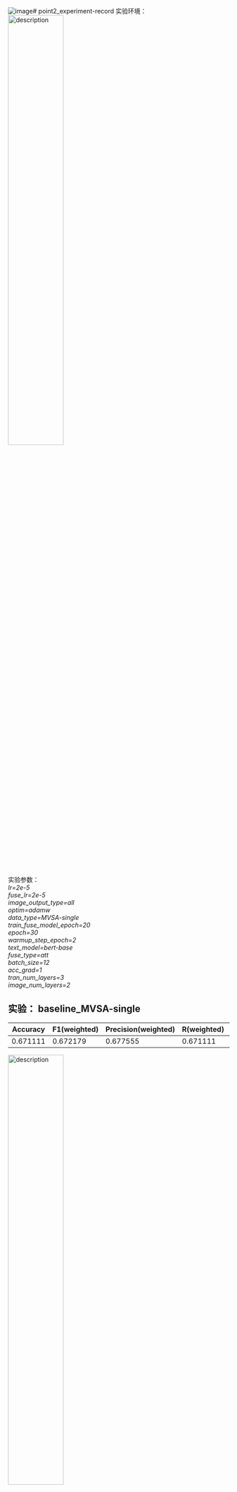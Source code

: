 ![image](https://github.com/user-attachments/assets/b5bc90bd-665e-4624-a033-03efca2b3b08)# point2_experiment-record
实验环境：  
<img src="https://github.com/user-attachments/assets/1ed4d349-a205-45a0-aeea-d0bc94919496" alt="description" style="width: 50%; height: auto;">  
实验参数：  
  *lr=2e-5*  
  *fuse_lr=2e-5*  
  *image_output_type=all*  
  *optim=adamw*  
  *data_type=MVSA-single*  
  *train_fuse_model_epoch=20*  
  *epoch=30*  
  *warmup_step_epoch=2*  
  *text_model=bert-base*  
  *fuse_type=att*  
  *batch_size=12*  
  *acc_grad=1*  
  *tran_num_layers=3*  
  *image_num_layers=2*  
## 实验： baseline_MVSA-single
| Accuracy | F1(weighted) | Precision(weighted) | R(weighted) | F1(macro) | Precision | R | loss
| --- | --- | --- | --- | --- | --- |  --- |   --- | 
| 0.671111 | 0.672179 | 0.677555 | 0.671111 | 0.573175 | 0.573550 | 0.577306 | 0.009768 | 

<img src="https://github.com/user-attachments/assets/5e634768-5045-415c-8ac1-a715c282a4c9" alt="description" style="width: 50%; height: auto;">

## 实验：baseline_MVSA-multiple  
| Accuracy | F1(weighted) | Precision(weighted) | R(weighted) | F1(macro) | Precision | R | loss
| --- | --- | --- | --- | --- | --- |  --- |   --- | 
| 0.674118 | 0.655297 | 0.646247 | 0.674118 | 0.511616 | 0.543621 | 0.495049 | 0.008646 | 
<img src="https://github.com/user-attachments/assets/7825323e-5bc4-4b5a-ab7f-602272faba81" alt="description" style="width: 50%; height: auto;">

## 实验：baseline_BILSTM_MVSA-single  
<img src="https://github.com/user-attachments/assets/3a906beb-1ecb-4106-b945-e86638844d3a" alt="description" style="width: 50%; height: auto;">  

| Accuracy | F1(weighted) | Precision(weighted) | R(weighted) | F1(macro) | Precision | R | loss
| --- | --- | --- | --- | --- | --- |  --- |   --- | 
| 0.706667 | 0.701544 | 0.699640 | 0.706667 | 0.582701 | 0.543621 | 0.579661 | 0.0052116 | 

<img src="https://github.com/user-attachments/assets/c6a7e330-d5e6-4026-8f0f-9df5fb750475" alt="description" style="width: 50%; height: auto;">

## 实验： baseline_BILSTM(hidden_size=128)-attention_MVSA-single  
实验参数:
<img src="https://github.com/user-attachments/assets/8f0d11ce-8535-4aac-8f67-af76887016f5](https://github.com/user-attachments/assets/4f605640-5201-4bbf-b287-1c14a97b469a" alt="description" style="width: 50%; height: auto;">

| Accuracy | F1(weighted) | Precision(weighted) | R(weighted) | F1(macro) | Precision | R | loss
| --- | --- | --- | --- | --- | --- |  --- |   --- | 
| 0.697778 | 0.696265 | 0.695608 | 0.697778 | 0.583504 | 0.585869 | 0.582707 | 0.005372 | 
<img src="https://github.com/user-attachments/assets/9bcb60a5-24e4-48ea-b3aa-f985615e17bb" alt="description" style="width: 50%; height: auto;">

## 实验： baseline_BILSTM(hidden_size=256)-attention_MVSA-single  
实验参数:  
<img src="https://github.com/user-attachments/assets/4a207979-f73d-4daf-a88b-77ffa6099faf" alt="description" style="width: 50%; height: auto;">

| Accuracy | F1(weighted) | Precision(weighted) | R(weighted) | F1(macro) | Precision | R | loss
| --- | --- | --- | --- | --- | --- |  --- |   --- | 
| 0.706667 | 0.707631 | 0.708773 | 0.706667 | 0.620471 | 0.618341 | 0.622773 | 0.004950 | 
<img src="https://github.com/user-attachments/assets/34782309-cecb-415f-82de-d4d04cdb7267" alt="description" style="width: 50%; height: auto;">

## 实验： baseline_BILSTM(128)-CNN-attention_MVSA-single  
实验参数:
<img src="https://github.com/user-attachments/assets/a1bf705f-4869-4a37-8c3c-f50ce7af4b33" alt="description" style="width: 50%; height: auto;">

| Accuracy | F1(weighted) | Precision(weighted) | R(weighted) | F1(macro) | Precision | R | loss
| --- | --- | --- | --- | --- | --- |  --- |   --- | 
| 0.697778 | 0.702889 | 0.709073 | 0.697778 | 0.592002 | 0.587000 | 0.599027 | 0.007094 | 
<img src="https://github.com/user-attachments/assets/34ddbcd8-7d93-456c-9db8-5718a88ddb49" alt="description" style="width: 50%; height: auto;">

## 实验： baseline_BILSTM(256)-CNN-attention_MVSA-single  
实验参数：  
<img src="https://github.com/user-attachments/assets/ef795694-2586-4a2d-906f-7a3d1b69a3ca" alt="description" style="width: 50%; height: auto;">

| Accuracy | F1(weighted) | Precision(weighted) | R(weighted) | F1(macro) | Precision | R | loss
| --- | --- | --- | --- | --- | --- |  --- |   --- | 
| 671111 | 0.665007 | 0.661719 | 0.671111 | 0.552110 | 0.567145 | R: 0.545057 | 0.005250 | 

<img src="https://github.com/user-attachments/assets/1b6fbbdc-19f8-4168-a537-0c6d6b19f4d8" alt="description" style="width: 50%; height: auto;">

## 实验： baseline_BILSTM(256)-CNN-attention_MVSA-single  （创新点一架构）
实验参数： 
<img src="https://github.com/user-attachments/assets/82475d00-9de7-4177-9101-33c63ef14d9d" alt="description" style="width: 50%; height: auto;">

| Accuracy | F1(weighted) | Precision(weighted) | R(weighted) | F1(macro) | Precision | R | loss
| --- | --- | --- | --- | --- | --- |  --- |   --- | 
| 0.715556 | 0.726688 | 0.728780 | 0.737778 | 0.620189 | 0.67750 | R: 0.601697 | 0.004801 | 

## 实验： baseline_BILSTM(256)-capsule-attention_MVSA-single  （创新点一架构）
实验参数： 
<img src="https://github.com/user-attachments/assets/1375938a-e4c6-4885-a7b8-d7656f076681" alt="description" style="width: 50%; height: auto;">

| Accuracy | F1(weighted) | Precision(weighted) | R(weighted) | F1(macro) | Precision | R | loss
| --- | --- | --- | --- | --- | --- |  --- |   --- | 
| 0.688889 | 0.694417 | 0.701416 | 0.688889 | 0.592007 | 0.586963 | R: 0.600847 | 0.009700 | 

<img src="https://github.com/user-attachments/assets/c2055cd4-c52e-4c55-9ddd-dfa9b0a9f442" alt="description" style="width: 50%; height: auto;">

## 实验： Robert_（BILSTM(256)-multi_Att)+capsule0.4_MVSA-single  （创新点一架构）
实验参数：
<img src="https://github.com/user-attachments/assets/bea4be04-ba40-4783-b8e0-d9c3667979e4" alt="description" style="width: 50%; height: auto;">

| Accuracy | F1(weighted) | Precision(weighted) | R(weighted) | F1(macro) | Precision | R | loss
| --- | --- | --- | --- | --- | --- |  --- |   --- | 
| 0.711111 | 0.708502 | 0.711800 | 0.711111 | 0.595357 | 0.605117 | 0.591785 | 0.004960 | 

<img src="https://github.com/user-attachments/assets/ba76fa37-fe7f-400d-ad99-f0aa0a0ca5eb" alt="description" style="width: 50%; height: auto;">

## 实验： baseline_BILSTM(128)-CNN-attention_MVSA-multiple
实验参数： 
<img src="https://github.com/user-attachments/assets/a1bf705f-4869-4a37-8c3c-f50ce7af4b33" alt="description" style="width: 50%; height: auto;">

| Accuracy | F1(weighted) | Precision(weighted) | R(weighted) | F1(macro) | Precision | R | loss
| --- | --- | --- | --- | --- | --- |  --- |   --- | 
| 0.687059 | 0.673633 | 0.666722 | 0.687059 | 0.545090 | 0.554448 | 0.542327 | 0.003695 | 
<img src="https://github.com/user-attachments/assets/e93c42c9-d066-4aee-8ec7-64b8e3eefa54" alt="description" style="width: 50%; height: auto;">
